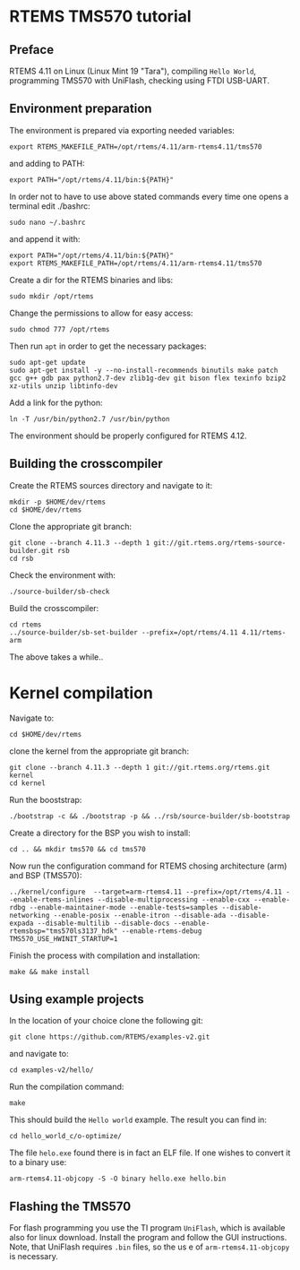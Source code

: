 # RTEMS TMS570 tutorial

## Preface
RTEMS 4.11 on Linux (Linux Mint 19 "Tara"), compiling `Hello World`, programming TMS570 with UniFlash, checking using FTDI USB-UART.

## Environment preparation
The environment is prepared via exporting needed variables:
```
export RTEMS_MAKEFILE_PATH=/opt/rtems/4.11/arm-rtems4.11/tms570
```
and adding to PATH:
```
export PATH="/opt/rtems/4.11/bin:${PATH}"
```
In order not to have to use above stated commands every time one opens a terminal edit ./bashrc:
```
sudo nano ~/.bashrc
```
and append it with:
```
export PATH="/opt/rtems/4.11/bin:${PATH}"
export RTEMS_MAKEFILE_PATH=/opt/rtems/4.11/arm-rtems4.11/tms570
```
Create a dir for the RTEMS binaries and libs:
```
sudo mkdir /opt/rtems
```
Change the permissions to allow for easy access:
```
sudo chmod 777 /opt/rtems
```
Then run `apt` in order to get the necessary packages:
```
sudo apt-get update
sudo apt-get install -y --no-install-recommends binutils make patch gcc g++ gdb pax python2.7-dev zlib1g-dev git bison flex texinfo bzip2 xz-utils unzip libtinfo-dev
```
Add a link for the python:
```
ln -T /usr/bin/python2.7 /usr/bin/python
```
The environment should be properly configured for RTEMS 4.12.

## Building the crosscompiler
Create the RTEMS sources directory and navigate to it:
```
mkdir -p $HOME/dev/rtems
cd $HOME/dev/rtems
```
Clone the appropriate git branch:
```
git clone --branch 4.11.3 --depth 1 git://git.rtems.org/rtems-source-builder.git rsb
cd rsb
```
Check the environment with:
```
./source-builder/sb-check
```
Build the crosscompiler:
```
cd rtems
../source-builder/sb-set-builder --prefix=/opt/rtems/4.11 4.11/rtems-arm
```
The above takes a while..

# Kernel compilation
Navigate to:
```
cd $HOME/dev/rtems
```
clone the kernel from the appropriate git branch:
```
git clone --branch 4.11.3 --depth 1 git://git.rtems.org/rtems.git kernel
cd kernel
```
Run the booststrap:
```
./bootstrap -c && ./bootstrap -p && ../rsb/source-builder/sb-bootstrap
```
Create a directory for the BSP you wish to install:
```
cd .. && mkdir tms570 && cd tms570 
```
Now run the configuration command for RTEMS chosing architecture (arm) and BSP (TMS570):
```
../kernel/configure  --target=arm-rtems4.11 --prefix=/opt/rtems/4.11 --enable-rtems-inlines --disable-multiprocessing --enable-cxx --enable-rdbg --enable-maintainer-mode --enable-tests=samples --disable-networking --enable-posix --enable-itron --disable-ada --disable-expada --disable-multilib --disable-docs --enable-rtemsbsp="tms570ls3137_hdk" --enable-rtems-debug TMS570_USE_HWINIT_STARTUP=1
```
Finish the process with compilation and installation:
```
make && make install
```
## Using example projects
In the location of your choice clone the following git:
```
git clone https://github.com/RTEMS/examples-v2.git
```
and navigate to:
```
cd examples-v2/hello/
```
Run the compilation command:
```
make
```
This should build the `Hello world` example. The result you can find in:
```
cd hello_world_c/o-optimize/
```
The file `helo.exe` found there is in fact an ELF file. If one wishes to convert it to a binary use:
```
arm-rtems4.11-objcopy -S -O binary hello.exe hello.bin
```
## Flashing the TMS570

For flash programming you use the TI program `UniFlash`, which is available also for linux download. Install the program and follow the GUI instructions. Note, that UniFlash requires `.bin` files, so the us e of `arm-rtems4.11-objcopy` is necessary.